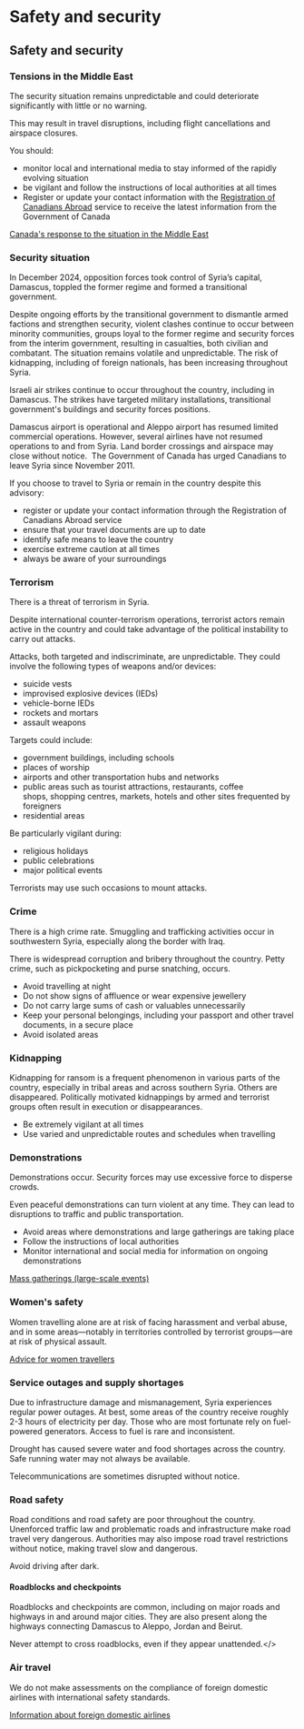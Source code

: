 # Safety and security

## Safety and security

### Tensions in the Middle East

The security situation remains unpredictable and could deteriorate significantly with little or no warning.

This may result in travel disruptions, including flight cancellations and airspace closures.

You should:

* monitor local and international media to stay informed of the rapidly evolving situation
* be vigilant and follow the instructions of local authorities at all times
* Register or update your contact information with the [Registration of Canadians Abroad](https://travel.gc.ca/travelling/registration "https://travel.gc.ca/travelling/registration") service to receive the latest information from the Government of Canada

[Canada's response to the situation in the Middle East](https://www.international.gc.ca/world-monde/issues_development-enjeux_developpement/response_conflict-reponse_conflits/crisis-crises/middle-east-moyen-orient.aspx?lang=eng)

### Security situation

In December 2024, opposition forces took control of Syria’s capital, Damascus, toppled the former regime and formed a transitional government.

Despite ongoing efforts by the transitional government to dismantle armed factions and strengthen security, violent clashes continue to occur between minority communities, groups loyal to the former regime and security forces from the interim government, resulting in casualties, both civilian and combatant. The situation remains volatile and unpredictable. The risk of kidnapping, including of foreign nationals, has been increasing throughout Syria.

Israeli air strikes continue to occur throughout the country, including in Damascus. The strikes have targeted military installations, transitional government's buildings and security forces positions.

Damascus airport is operational and Aleppo airport has resumed limited commercial operations. However, several airlines have not resumed operations to and from Syria. Land border crossings and airspace may close without notice.  The Government of Canada has urged Canadians to leave Syria since November 2011.

If you choose to travel to Syria or remain in the country despite this advisory:

* register or update your contact information through the Registration of Canadians Abroad service
* ensure that your travel documents are up to date
* identify safe means to leave the country
* exercise extreme caution at all times
* always be aware of your surroundings

### Terrorism

There is a threat of terrorism in Syria.

Despite international counter-terrorism operations, terrorist actors remain active in the country and could take advantage of the political instability to carry out attacks.

Attacks, both targeted and indiscriminate, are unpredictable. They could involve the following types of weapons and/or devices:

* suicide vests
* improvised explosive devices (IEDs)
* vehicle-borne IEDs
* rockets and mortars
* assault weapons

Targets could include:

* government buildings, including schools
* places of worship
* airports and other transportation hubs and networks
* public areas such as tourist attractions, restaurants, coffee shops, shopping centres, markets, hotels and other sites frequented by foreigners
* residential areas

Be particularly vigilant during:

* religious holidays
* public celebrations
* major political events

Terrorists may use such occasions to mount attacks.

### Crime

There is a high crime rate. Smuggling and trafficking activities occur in southwestern Syria, especially along the border with Iraq.

There is widespread corruption and bribery throughout the country. Petty crime, such as pickpocketing and purse snatching, occurs.

* Avoid travelling at night
* Do not show signs of affluence or wear expensive jewellery
* Do not carry large sums of cash or valuables unnecessarily
* Keep your personal belongings, including your passport and other travel documents, in a secure place
* Avoid isolated areas

### Kidnapping

Kidnapping for ransom is a frequent phenomenon in various parts of the country, especially in tribal areas and across southern Syria. Others are disappeared. Politically motivated kidnappings by armed and terrorist groups often result in execution or disappearances.

* Be extremely vigilant at all times
* Use varied and unpredictable routes and schedules when travelling

### Demonstrations

Demonstrations occur. Security forces may use excessive force to disperse crowds.

Even peaceful demonstrations can turn violent at any time. They can lead to disruptions to traffic and public transportation.

* Avoid areas where demonstrations and large gatherings are taking place
* Follow the instructions of local authorities
* Monitor international and social media for information on ongoing demonstrations

[Mass gatherings (large-scale events)](https://travel.gc.ca/travelling/health-safety/mass-gatherings)

### Women's safety

Women travelling alone are at risk of facing harassment and verbal abuse, and in some areas—notably in territories controlled by terrorist groups—are at risk of physical assault.

[Advice for women travellers](https://travel.gc.ca/travelling/health-safety/advice-for-women-travellers "Advice for women travellers")

### Service outages and supply shortages

Due to infrastructure damage and mismanagement, Syria experiences regular power outages. At best, some areas of the country receive roughly 2-3 hours of electricity per day. Those who are most fortunate rely on fuel-powered generators. Access to fuel is rare and inconsistent.

Drought has caused severe water and food shortages across the country. Safe running water may not always be available.

Telecommunications are sometimes disrupted without notice.

### Road safety

Road conditions and road safety are poor throughout the country. Unenforced traffic law and problematic roads and infrastructure make road travel very dangerous. Authorities may also impose road travel restrictions without notice, making travel slow and dangerous.

Avoid driving after dark.

#### Roadblocks and checkpoints

Roadblocks and checkpoints are common, including on major roads and highways in and around major cities. They are also present along the highways connecting Damascus to Aleppo, Jordan and Beirut.

Never attempt to cross roadblocks, even if they appear unattended.</>

### Air travel

We do not make assessments on the compliance of foreign domestic airlines with international safety standards.

[Information about foreign domestic airlines](https://travel.gc.ca/air/in-flight-safety#other)